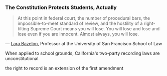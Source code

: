 ### The Constitution Protects Students, Actually

> At this point in federal court, the number of procedural bars, the impossible-to-meet standard of review, and the hostility of a right-tilting Supreme Court means you will lose.  You will lose and lose and lose even if you are innocent.  Almost always, you will lose.

  &mdash; [Lara Bazelon](https://twitter.com/larabazelon/status/1443041282687782913), Professor at the University of San Francisco School of Law 

When applied to school grounds, California's two-party recording laws are unconstitutional.


the right to record is an extension of the first amendment
